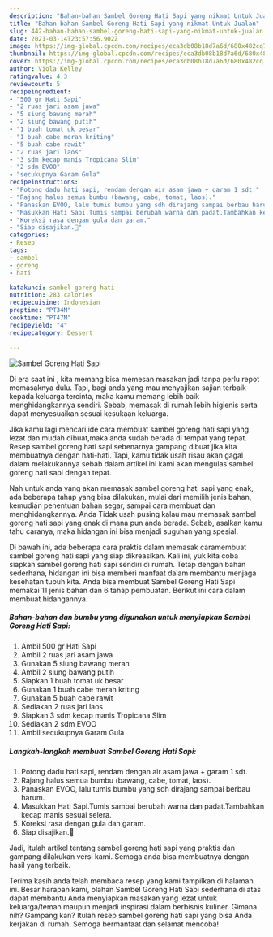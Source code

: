 ```yaml
---
description: "Bahan-bahan Sambel Goreng Hati Sapi yang nikmat Untuk Jualan"
title: "Bahan-bahan Sambel Goreng Hati Sapi yang nikmat Untuk Jualan"
slug: 442-bahan-bahan-sambel-goreng-hati-sapi-yang-nikmat-untuk-jualan
date: 2021-03-14T23:57:56.902Z
image: https://img-global.cpcdn.com/recipes/eca3db08b18d7a6d/680x482cq70/sambel-goreng-hati-sapi-foto-resep-utama.jpg
thumbnail: https://img-global.cpcdn.com/recipes/eca3db08b18d7a6d/680x482cq70/sambel-goreng-hati-sapi-foto-resep-utama.jpg
cover: https://img-global.cpcdn.com/recipes/eca3db08b18d7a6d/680x482cq70/sambel-goreng-hati-sapi-foto-resep-utama.jpg
author: Viola Kelley
ratingvalue: 4.3
reviewcount: 5
recipeingredient:
- "500 gr Hati Sapi"
- "2 ruas jari asam jawa"
- "5 siung bawang merah"
- "2 siung bawang putih"
- "1 buah tomat uk besar"
- "1 buah cabe merah kriting"
- "5 buah cabe rawit"
- "2 ruas jari laos"
- "3 sdm kecap manis Tropicana Slim"
- "2 sdm EVOO"
- "secukupnya Garam Gula"
recipeinstructions:
- "Potong dadu hati sapi, rendam dengan air asam jawa + garam 1 sdt."
- "Rajang halus semua bumbu (bawang, cabe, tomat, laos)."
- "Panaskan EVOO, lalu tumis bumbu yang sdh dirajang sampai berbau harum."
- "Masukkan Hati Sapi.Tumis sampai berubah warna dan padat.Tambahkan kecap manis sesuai selera."
- "Koreksi rasa dengan gula dan garam."
- "Siap disajikan.🧕"
categories:
- Resep
tags:
- sambel
- goreng
- hati

katakunci: sambel goreng hati 
nutrition: 283 calories
recipecuisine: Indonesian
preptime: "PT34M"
cooktime: "PT47M"
recipeyield: "4"
recipecategory: Dessert

---
```



![Sambel Goreng Hati Sapi](https://img-global.cpcdn.com/recipes/eca3db08b18d7a6d/680x482cq70/sambel-goreng-hati-sapi-foto-resep-utama.jpg)

Di era  saat ini , kita memang bisa memesan masakan jadi tanpa perlu repot memasaknya dulu. Tapi, bagi anda yang mau menyajikan sajian terbaik kepada keluarga tercinta, maka kamu memang lebih baik menghidangkannya sendiri. Sebab, memasak di rumah lebih higienis serta dapat menyesuaikan sesuai kesukaan keluarga.

Jika kamu lagi mencari ide cara membuat sambel goreng hati sapi yang lezat dan mudah dibuat,maka anda sudah berada di tempat yang tepat. Resep sambel goreng hati sapi  sebenarnya gampang dibuat jika kita membuatnya dengan hati-hati. Tapi, kamu tidak usah risau akan gagal dalam melakukannya 
sebab dalam artikel ini kami akan mengulas sambel goreng hati sapi dengan tepat.  



Nah untuk anda yang akan memasak sambel goreng hati sapi yang enak, ada beberapa tahap yang bisa dilakukan, mulai dari memilih jenis bahan, kemudian penentuan bahan segar, sampai cara membuat dan menghidangkannya. Anda Tidak usah pusing kalau mau memasak sambel goreng hati sapi yang enak di mana pun anda berada. Sebab, asalkan kamu  tahu caranya, maka hidangan ini bisa menjadi suguhan yang spesial.

Di bawah ini, ada beberapa cara praktis  dalam memasak caramembuat sambel goreng hati sapi yang siap dikreasikan. Kali ini, yuk kita coba siapkan sambel goreng hati sapi sendiri di rumah. Tetap dengan bahan sederhana, hidangan ini bisa memberi manfaat dalam membantu menjaga kesehatan tubuh kita. Anda bisa membuat Sambel Goreng Hati Sapi memakai 11 jenis bahan dan 6 tahap pembuatan. Berikut ini cara dalam membuat hidangannya.

<!--inarticleads1-->

##### Bahan-bahan dan bumbu yang digunakan untuk menyiapkan Sambel Goreng Hati Sapi:

1. Ambil 500 gr Hati Sapi
1. Ambil 2 ruas jari asam jawa
1. Gunakan 5 siung bawang merah
1. Ambil 2 siung bawang putih
1. Siapkan 1 buah tomat uk besar
1. Gunakan 1 buah cabe merah kriting
1. Gunakan 5 buah cabe rawit
1. Sediakan 2 ruas jari laos
1. Siapkan 3 sdm kecap manis Tropicana Slim
1. Sediakan 2 sdm EVOO
1. Ambil secukupnya Garam Gula




<!--inarticleads2-->

##### Langkah-langkah membuat Sambel Goreng Hati Sapi:

1. Potong dadu hati sapi, rendam dengan air asam jawa + garam 1 sdt.
1. Rajang halus semua bumbu (bawang, cabe, tomat, laos).
1. Panaskan EVOO, lalu tumis bumbu yang sdh dirajang sampai berbau harum.
1. Masukkan Hati Sapi.Tumis sampai berubah warna dan padat.Tambahkan kecap manis sesuai selera.
1. Koreksi rasa dengan gula dan garam.
1. Siap disajikan.🧕




Jadi, itulah artikel tentang  sambel goreng hati sapi  yang praktis dan gampang dilakukan versi kami. Semoga anda bisa membuatnya dengan hasil yang terbaik. 

Terima kasih anda telah membaca resep yang kami tampilkan di halaman ini. Besar harapan kami, olahan  Sambel Goreng Hati Sapi sederhana di atas dapat membantu Anda menyiapkan masakan yang lezat untuk keluarga/teman maupun menjadi inspirasi dalam berbisnis kuliner. Gimana nih? Gampang kan? Itulah resep sambel goreng hati sapi yang bisa Anda kerjakan di rumah. Semoga bermanfaat dan selamat mencoba!

